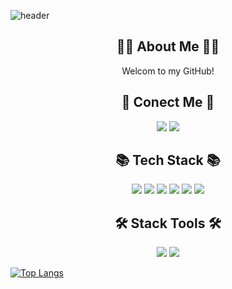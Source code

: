 ![header](https://capsule-render.vercel.app/api?type=waving&color=27334C&height=300&section=header&text=Jieun's%20Github!&fontSize=90&animation=fadeIn&textColor=FFFFFF)
<div align="center">
  
  ## ✌🏻 About Me ✌🏻
  Welcom to my GitHub!

  ## 🔗 Conect Me 🔗
  <img src="https://img.shields.io/badge/pusan16591@gmail.com-EA4335?style=flat&logo=Gmail&logoColor=white"/>  <a     href="https://www.instagram.com/tdic._.8/"><img src="https://img.shields.io/badge/@tdic._.8-FF0069?  style=flat&logo=instagram&logoColor=white&link=https://www.instagram.com/tdic._.8/"/></a>

  ## 📚 Tech Stack 📚
  <img src="https://img.shields.io/badge/C언어-A8B9CC?style=flat&logo=C&logoColor=white"/>    <img src="https://img.shields.io/badge/Python-3776AB?  style=flat&logo=Python&logoColor=white"/>  <img src="https://img.shields.io/badge/HTML-E34F26?style=flat&logo=HTML5&logoColor=white"/>  <img   src="https://img.shields.io/badge/CSS-663399?style=flat&logo=CSS&logoColor=white"/>   <img src="https://img.shields.io/badge/JS-F7DF1E?  style=flat&logo=JavaScript&logoColor=white"/>  <img src="https://img.shields.io/badge/MySQL-4479A1?style=flat&logo=MySQL&logoColor=white"/>

  ## 🛠️ Stack Tools 🛠️
  <img src="https://img.shields.io/badge/CLion-000000?style=flat&logo=CLion&logoColor=white"/>  <img src="https://img.shields.io/badge/Pycharm-  000000?style=flat&logo=pycharm&logoColor=white"/>

</div>

  [![Top Langs](https://github-readme-stats.vercel.app/api/top-langs/?username=jieun0903)](https://github.com/anuraghazra/github-readme-stats)
<!--
**jieun0903/jieun0903** is a ✨ _special_ ✨ repository because its `README.md` (this file) appears on your GitHub profile.

Here are some ideas to get you started:

- 🔭 I’m currently working on ...
- 🌱 I’m currently learning ...
- 👯 I’m looking to collaborate on ...
- 🤔 I’m looking for help with ...
- 💬 Ask me about ...
- 📫 How to reach me: ...
- 😄 Pronouns: ...
- ⚡ Fun fact: ...
-->
